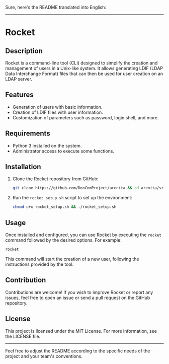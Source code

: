 Sure, here's the README translated into English:

---

# Rocket

## Description
Rocket is a command-line tool (CLI) designed to simplify the creation and management of users in a Unix-like system. It allows generating LDIF (LDAP Data Interchange Format) files that can then be used for user creation on an LDAP server.

## Features
- Generation of users with basic information.
- Creation of LDIF files with user information.
- Customization of parameters such as password, login shell, and more.

## Requirements
- Python 3 installed on the system.
- Administrator access to execute some functions.

## Installation
1. Clone the Rocket repository from GitHub:
    ```bash
    git clone https://github.com/DonComProject/arenita && cd arenita/src/programs/rocket
    ```
2. Run the `rocket_setup.sh` script to set up the environment:
    ```bash
    chmod u+x rocket_setup.sh && ./rocket_setup.sh
    ```

## Usage
Once installed and configured, you can use Rocket by executing the `rocket` command followed by the desired options. For example:
```bash
rocket
```
This command will start the creation of a new user, following the instructions provided by the tool.

## Contribution
Contributions are welcome! If you wish to improve Rocket or report any issues, feel free to open an issue or send a pull request on the GitHub repository.

## License
This project is licensed under the MIT License. For more information, see the LICENSE file.

---

Feel free to adjust the README according to the specific needs of the project and your team's conventions.
